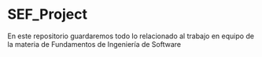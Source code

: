 # SEF_Project
En este repositorio guardaremos todo lo relacionado al trabajo en equipo de la materia de Fundamentos de Ingeniería de Software
